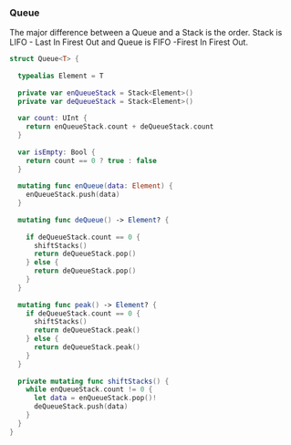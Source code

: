 ### Queue

The major difference between a Queue and a Stack is the order.
Stack is LIFO - Last In Firest Out and Queue is FIFO -Firest In Firest Out.

```swift 
struct Queue<T> {
  
  typealias Element = T
  
  private var enQueueStack = Stack<Element>()
  private var deQueueStack = Stack<Element>()
  
  var count: UInt {
    return enQueueStack.count + deQueueStack.count
  }
  
  var isEmpty: Bool {
    return count == 0 ? true : false
  }
  
  mutating func enQueue(data: Element) {
    enQueueStack.push(data)
  }
  
  mutating func deQueue() -> Element? {
    
    if deQueueStack.count == 0 {
      shiftStacks()
      return deQueueStack.pop()
    } else {
      return deQueueStack.pop()
    }
  }
  
  mutating func peak() -> Element? {
    if deQueueStack.count == 0 {
      shiftStacks()
      return deQueueStack.peak()
    } else {
      return deQueueStack.peak()
    }
  }
  
  private mutating func shiftStacks() {
    while enQueueStack.count != 0 {
      let data = enQueueStack.pop()!
      deQueueStack.push(data)
    }
  }
}
```